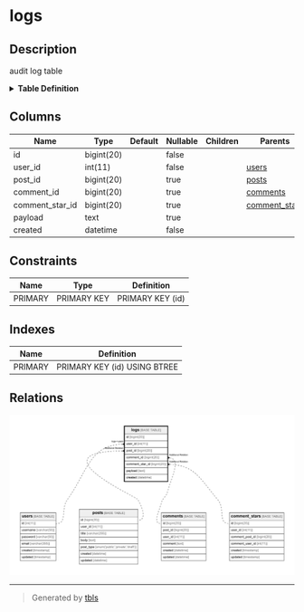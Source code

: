 # logs

## Description

audit log table

<details>
<summary><strong>Table Definition</strong></summary>

```sql
CREATE TABLE `logs` (
  `id` bigint(20) NOT NULL AUTO_INCREMENT,
  `user_id` int(11) NOT NULL,
  `post_id` bigint(20) DEFAULT NULL,
  `comment_id` bigint(20) DEFAULT NULL,
  `comment_star_id` bigint(20) DEFAULT NULL,
  `payload` text,
  `created` datetime NOT NULL,
  PRIMARY KEY (`id`)
) ENGINE=InnoDB DEFAULT CHARSET=utf8mb4 COLLATE=utf8mb4_0900_ai_ci
```

</details>

## Columns

| Name | Type | Default | Nullable | Children | Parents | Comment |
| ---- | ---- | ------- | -------- | -------- | ------- | ------- |
| id | bigint(20) |  | false |  |  |  |
| user_id | int(11) |  | false |  | [users](users.md) |  |
| post_id | bigint(20) |  | true |  | [posts](posts.md) |  |
| comment_id | bigint(20) |  | true |  | [comments](comments.md) |  |
| comment_star_id | bigint(20) |  | true |  | [comment_stars](comment_stars.md) |  |
| payload | text |  | true |  |  |  |
| created | datetime |  | false |  |  |  |

## Constraints

| Name | Type | Definition |
| ---- | ---- | ---------- |
| PRIMARY | PRIMARY KEY | PRIMARY KEY (id) |

## Indexes

| Name | Definition |
| ---- | ---------- |
| PRIMARY | PRIMARY KEY (id) USING BTREE |

## Relations

![er](logs.png)

---

> Generated by [tbls](https://github.com/k1LoW/tbls)
